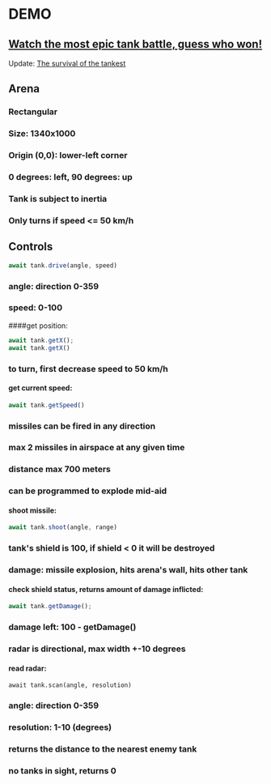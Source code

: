 # DEMO
[Watch the most epic tank battle, guess who won!](https://ttprivatenew.s3.amazonaws.com/pulse/feel-hippo/attachments/13997336/TankBattle.mp4)
-----------------------------------------------------
Update:
[The survival of the tankest](https://ttprivatenew.s3.amazonaws.com/pulse/feel-hippo/attachments/13999219/Morning.mp4)

## Arena

### Rectangular
### Size: 1340x1000
### Origin (0,0): lower-left corner
### 0 degrees: left, 90 degrees: up
### Tank is subject to inertia
### Only turns if speed <= 50 km/h

## Controls

```javascript
await tank.drive(angle, speed)
``` 
### angle: direction 0-359
### speed: 0-100
####get position: 
```javascript
await tank.getX(); 
await tank.getX()
```
### to turn, first decrease speed to 50 km/h
#### get current speed: 
```javascript
await tank.getSpeed()
```
### missiles can be fired in any direction
### max 2 missiles in airspace at any given time
### distance max 700 meters
### can be programmed to explode mid-aid
#### shoot missile:
```javascript
await tank.shoot(angle, range)
```
### tank's shield is 100, if shield < 0 it will be destroyed
### damage: missile explosion, hits arena's wall, hits other tank
#### check shield status, returns amount of damage inflicted:
```javascript
await tank.getDamage();
```
### damage left: 100 - getDamage()
### radar is directional, max width +-10 degrees
#### read radar:
```javascfript
await tank.scan(angle, resolution)
```
### angle: direction 0-359
### resolution: 1-10 (degrees)
### returns the distance to the nearest enemy tank
### no tanks in sight, returns 0




